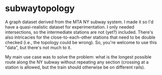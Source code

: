 # subwaytopology
A graph dataset derived from the MTA NY subway system. I made it so I'd have a quasi-realistic dataset for experimentation. I only needed intersections, so the intermediate stations are not (yet?) included. There's also intricacies for the close-to-each-other stations that need to be double checked (i.e., the topology could be wrong). So, you're welcome to use this "data", but there's not much to it.

My main use case was to solve the problem: what is the longest possible route along the NY subway without repeating any section (crossing at a station is allowed, but the train should otherwise be on different rails).
